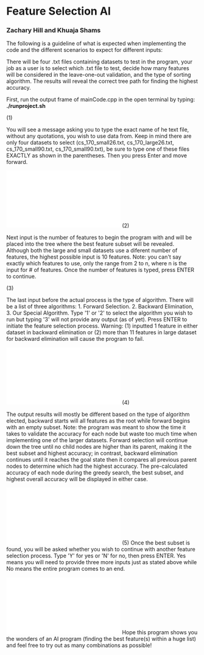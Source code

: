 # Feature Selection AI
### Zachary Hill and Khuaja Shams

The following is a guideline of what is expected when implementing the code and the different scenarios to expect for different inputs:

There will be four .txt files containing datasets to test in the program, your job as a user is to select which .txt file to test, decide how many features will be considered in the leave-one-out validation, and the type of sorting algorithm. The results will reveal the correct tree path for finding the highest accuracy.

First, run the output frame of mainCode.cpp in the open terminal by typing: **./runproject.sh** 

(1)

You will see a message asking you to type the exact name of he text file, without any quotations, you wish to use data from. Keep in mind there are only four datasets to select (cs_170_small26.txt, cs_170_large26.txt, cs_170_small90.txt, cs_170_small90.txt), be sure to type one of these files EXACTLY as shown in the parentheses. Then you press Enter and move forward.

![Intro](/readme_pdfs/Intro.pdf)
(2)

Next input is the number of features to begin the program with and will be placed into the tree where the best feature subset will be revealed. Although both the large and small datasets use a diferent number of features, the highest possible input is 10 features. Note: you can't say exactly which features to use, only the range from 2 to n, where n is the input for # of features. Once the number of features is typed, press ENTER to continue.

(3)

The last input before the actual process is the type of algorithm. There will be a list of three algorithms: 1. Forward Selection. 2. Backward Elimination, 3. Our Special Algorithm. Type '1' or '2' to select the algorithm you wish to run but typing '3' will not provide any output (as of yet). Press ENTER to initiate the feature selection process.
Warning: (1) inputted 1 feature in either dataset in backward elimination or (2) more than 11 features in large dataset for backward elimination will cause the program to fail.

![AlgorithmList](/readme_pdfs/AlgList.pdf)
(4)

The output results will mostly be different based on the type of algorithm elected, backward starts will all features as the root while forward begins with an empty subset. Note: the program was meant to show the time it takes to validate the accuracy for each node but waste too much time when implementing one of the larger datasets. Forward selection will continue down the tree until no child nodes are higher than its parent, making it the best subset and highest accuracy; in contrast, backward elimination continues until it reaches the goal state then it compares all previous parent nodes to determine which had the highest accuracy. The pre-calculated accuracy of each node during the greedy search, the best subset, and highest overall accuracy will be displayed in either case.

![Program](/readme_pdfs/Program.pdf)
(5)
Once the best subset is found, you will be asked whether you wish to continue with another feature selection process. Type 'Y' for yes or 'N' for no, then press ENTER. Yes means you will need to provide three more inputs just as stated above while No means the entire program comes to an end.

![End](/readme_pdfs/End.pdf)
Hope this program shows you the wonders of an AI program (finding the best feature(s) within a huge list) and feel free to try out as many combinations as possible!
